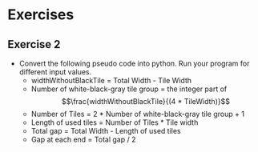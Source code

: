 # Exercises

## Exercise 2

- Convert the following pseudo code into python. Run your program for different input values.
  - widthWithoutBlackTile = Total Width - Tile Width
  - Number of white-black-gray tile group = the integer part of $$\frac{widthWithoutBlackTile}{(4 * TileWidth)}$$
  - Number of Tiles = 2 * Number of white-black-gray tile group + 1
  - Length of used tiles = Number of Tiles * Tile width
  - Total gap = Total Width - Length of used tiles
  - Gap at each end = Total gap / 2
